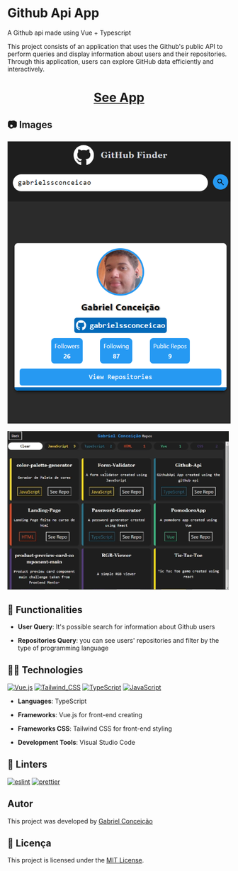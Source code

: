 # Github Api App

A Github api made using Vue + Typescript

This project consists of an application that uses the Github's public API to perform queries and display information about users and their repositories. Through this application, users can explore GitHub data efficiently and interactively.

<h1 style="text-align: center;"><a href="https://github-api-sable-nu.vercel.app/"  target="_blank" >See App</a></h1>

## 📷 Images

![Home Page](./screenshot/home.png)

<img src="./screenshot/reposPage.gif" width=500 alt="Repos Page"/>

## 🚀 Functionalities

- **User Query**: It's possible search for information about Github users

- **Repositories Query**: you can see users' repositories and filter by the type of programming language

## 👨‍💻 Technologies

[![Vue.js
](https://img.shields.io/badge/Vue.js-35495E?style=for-the-badge&logo=vue.js&logoColor=4FC08D)]()
[![Tailwind_CSS
](https://img.shields.io/badge/Tailwind_CSS-38B2AC?style=for-the-badge&logo=tailwind-css&logoColor=white)]()
[![TypeScript
](https://img.shields.io/badge/TypeScript-007ACC?style=for-the-badge&logo=typescript&logoColor=white)]()
[![JavaScript
](https://img.shields.io/badge/JavaScript-F7DF1E?style=for-the-badge&logo=javascript&logoColor=black)]()

- **Languages**: TypeScript

- **Frameworks**: Vue.js for front-end creating

- **Frameworks CSS**: Tailwind CSS for front-end styling

- **Development Tools**: Visual Studio Code

## 🧐 Linters

[![eslint
](https://img.shields.io/badge/eslint-3A33D1?style=for-the-badge&logo=eslint&logoColor=white)]()
[![prettier
](https://img.shields.io/badge/prettier-1A2C34?style=for-the-badge&logo=prettier&logoColor=F7BA3E)]()

## Autor

This project was developed by <a href="https://github.com/gabrielssconceicao" target="_blank">Gabriel Conceição</a>

## 📝 Licença

This project is licensed under the [MIT License](./LICENSE).
